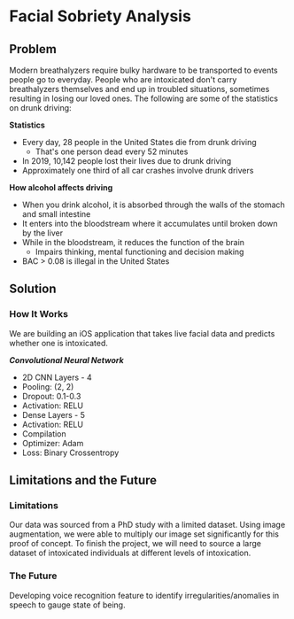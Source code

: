 # Facial Sobriety Analysis

## Problem
Modern breathalyzers require bulky hardware to be transported to events people go to everyday. People who are intoxicated don't carry breathalyzers themselves and end up in troubled situations, sometimes resulting in losing our loved ones.
The following are some of the statistics on drunk driving:

**Statistics**
* Every day, 28 people in the United States die from drunk driving
  * That's one person dead every 52 minutes
* In 2019, 10,142 people lost their lives due to drunk driving
* Approximately one third of all car crashes involve drunk drivers

**How alcohol affects driving**
* When you drink alcohol, it is absorbed through the walls of the stomach and small intestine
* It enters into the bloodstream where it accumulates until broken down by the liver
* While in the bloodstream, it reduces the function of the brain
  * Impairs thinking, mental functioning and decision making
* BAC > 0.08 is illegal in the United States

## Solution

### How It Works
We are building an iOS application that takes live facial data and predicts whether one is intoxicated.

***Convolutional Neural Network***

* 2D CNN Layers - 4
 * Pooling: (2, 2)
 * Dropout: 0.1-0.3
 * Activation: RELU
* Dense Layers - 5
 * Activation: RELU
* Compilation
 * Optimizer: Adam
 * Loss: Binary Crossentropy

## Limitations and the Future
### Limitations
Our data was sourced from a PhD study with a limited dataset. Using image augmentation, we were able to multiply our image set significantly for this proof of concept. To finish the project, we will need to source a large dataset of intoxicated individuals at different levels of intoxication.

### The Future
Developing voice recognition feature to identify irregularities/anomalies in speech to gauge state of being.
